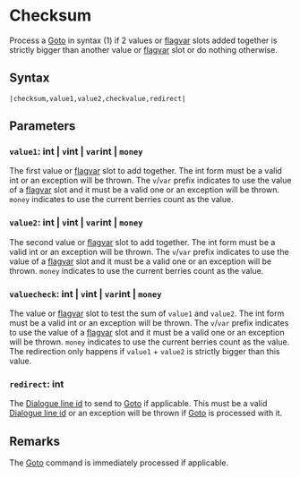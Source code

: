 # Checksum

Process a [Goto](Goto.md) in syntax (1) if 2 values or [flagvar](../../../Flags%20arrays/flagvar.md) slots added together is strictly bigger than another value or [flagvar](../../../Flags%20arrays/flagvar.md) slot or do nothing otherwise.

## Syntax

````
|checksum,value1,value2,checkvalue,redirect|
````

## Parameters

### `value1`: int | `v`int | `var`int | `money`

The first value or [flagvar](../../../Flags%20arrays/flagvar.md) slot to add together. The int form must be a valid int or an exception will be thrown. The `v`/`var` prefix indicates to use the value of a [flagvar](../../../Flags%20arrays/flagvar.md) slot and it must be a valid one or an exception will be thrown. `money` indicates to use the current berries count as the value.

### `value2`: int | `v`int | `var`int | `money`

The second value or [flagvar](../../../Flags%20arrays/flagvar.md) slot to add together. The int form must be a valid int or an exception will be thrown. The `v`/`var` prefix indicates to use the value of a [flagvar](../../../Flags%20arrays/flagvar.md) slot and it must be a valid one or an exception will be thrown. `money` indicates to use the current berries count as the value.

### `valuecheck`: int | `v`int | `var`int | `money`

The value or [flagvar](../../../Flags%20arrays/flagvar.md) slot to test the sum of `value1` and `value2`. The int form must be a valid int or an exception will be thrown. The `v`/`var` prefix indicates to use the value of a [flagvar](../../../Flags%20arrays/flagvar.md) slot and it must be a valid one or an exception will be thrown. `money` indicates to use the current berries count as the value. The redirection only happens if `value1` + `value2` is strictly bigger than this value.

### `redirect`: int

The [Dialogue line id](../Dialogue%20line%20id.md) to send to [Goto](Goto.md) if applicable. This must be a valid [Dialogue line id](../Dialogue%20line%20id.md) or an exception will be thrown if [Goto](Goto.md) is processed with it.

## Remarks

The [Goto](Goto.md) command is immediately processed if applicable.
